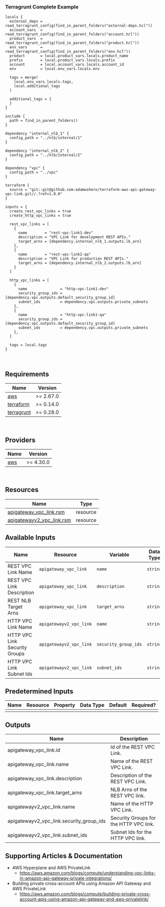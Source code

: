 ### Terragrunt Complete Example
```
locals {
  external_deps = read_terragrunt_config(find_in_parent_folders("external-deps.hcl"))
  account_vars  = read_terragrunt_config(find_in_parent_folders("account.hcl"))
  product_vars  = read_terragrunt_config(find_in_parent_folders("product.hcl"))
  env_vars      = read_terragrunt_config(find_in_parent_folders("env.hcl"))
  product       = local.product_vars.locals.product_name
  prefix        = local.product_vars.locals.prefix
  account       = local.account_vars.locals.account_id
  env           = local.env_vars.locals.env

  tags = merge(
    local.env_vars.locals.tags,
    local.additional_tags
  )

  additional_tags = {
  }
}

include {
  path = find_in_parent_folders()
}

dependency "internal_nlb_1" {
  config_path = "../nlb/internal/1"
}

dependency "internal_nlb_2" {
  config_path = "../nlb/internal/2"
}

dependency "vpc" {
  config_path = "../vpc"
}

terraform {
  source = "git::git@github.com:adamwshero/terraform-aws-api-gateway-vpc-link.git//.?ref=1.0.0"
}

inputs = {
  create_rest_vpc_links = true
  create_http_vpc_links = true

  rest_vpc_links = [
    {
      name        = "rest-vpc-link1-dev"
      description = "VPC Link for development REST APIs."
      target_arns = [dependency.internal_nlb_1.outputs.lb_arn]
    },
    {
      name        = "rest-vpc-link2-qa"
      description = "VPC Link for production REST APIs."
      target_arns = [dependency.internal_nlb_2.outputs.lb_arn]
    }
  ]

  http_vpc_links = [
    {
      name               = "http-vpc-link1-dev"
      security_group_ids = [dependency.vpc.outputs.default_security_group_id]
      subnet_ids         = dependency.vpc.outputs.private_subnets
    },
    {
      name               = "http-vpc-link1-qa"
      security_group_ids = [dependency.vpc.outputs.default_security_group_id]
      subnet_ids         = dependency.vpc.outputs.private_subnets
    },
  ]

  tags = local.tags
}
```
<br>

## Requirements

| Name | Version |
|------|---------|
| <a name="requirement_aws"></a> [aws](#requirement\_aws) | >= 2.67.0 |
| <a name="requirement_terraform"></a> [terraform](#requirement\_terraform) | >= 0.14.0 
| <a name="requirement_terragrunt"></a> [terragrunt](#requirement\_terragrunt) | >= 0.28.0 |

<br>


## Providers

| Name | Version |
|------|---------|
| <a name="provider_aws"></a> [aws](#provider\_aws) | >= 4.30.0 |

<br>

## Resources

| Name | Type |
|------|------|
| [apigateway_vpc_link.rsm](https://registry.terraform.io/providers/hashicorp/aws/latest/docs/resources/api_gateway_vpc_link) | resource |
| [apigatewayv2_vpc_link.rsm](https://registry.terraform.io/providers/hashicorp/aws/latest/docs/resources/apigatewayv2_vpc_link) | resource |

## Available Inputs

| Name                          | Resource                | Variable             | Data Type | Default | Required?
| ----------------------------- | ----------------------- | -------------------- | --------- | ------- | -------- |
| REST VPC Link Name            | `apigateway_vpc_link`   | `name`               | `string`  | `null`  | Yes      |
| REST VPC Link Description     | `apigateway_vpc_link`   | `description`        | `string`  | `null`  | No       |
| REST NLB Target Arns          | `apigateway_vpc_link`   | `target_arns`        | `string`  | `null`  | Yes      |
| HTTP VPC Link Name            | `apigatewayv2_vpc_link` | `name`               | `string`  | `null`  | Yes      |
| HTTP VPC Link Security Groups | `apigatewayv2_vpc_link` | `security_group_ids` | `string`  | `null`  | Yes      |
| HTTP VPC Link Subnet Ids      | `apigatewayv2_vpc_link` | `subnet_ids`         | `string`  | `null`  | Yes      |

## Predetermined Inputs

| Name                 | Resource               | Property   | Data Type | Default | Required?
| -------------------- | ---------------------- | ---------- | --------- | ------- | -------- |
|                      |                        |            |           |         |          |

## Outputs

| Name                                     | Description                            |
|------------------------------------------|--------------------------------------- | 
| apigateway_vpc_link.id                   | Id of the REST VPC Link.               |
| apigateway_vpc_link.name                 | Name of the REST VPC Link.             |
| apigateway_vpc_link.description          | Description of the REST VPC Link.      |
| apigateway_vpc_link.target_arns          | NLB Arns of the REST VPC link.         |
| apigatewayv2_vpc_link.name               | Name of the HTTP VPC Link.             |
| apigatewayv2_vpc_link.security_group_ids | Security Groups for the HTTP VPC link. |
| apigatewayv2_vpc_link.subnet_ids         | Subnet Ids for the HTTP VPC link.      |

## Supporting Articles & Documentation
  - AWS Hyperplane and AWS PrivateLink
    - https://aws.amazon.com/blogs/compute/understanding-vpc-links-in-amazon-api-gateway-private-integrations/
  - Building private cross-account APIs using Amazon API Gateway and AWS PrivateLink
    - https://aws.amazon.com/blogs/compute/building-private-cross-account-apis-using-amazon-api-gateway-and-aws-privatelink/

